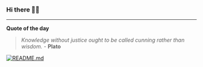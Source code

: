 ### Hi there 👋🏻


---

**Quote of the day**

> *Knowledge without justice ought to be called cunning rather than wisdom.* - **Plato** 

[![README.md](https://github.com/marcolovazzano/marcolovazzano/actions/workflows/readme.yml/badge.svg?branch=main)](https://github.com/marcolovazzano/marcolovazzano/actions/workflows/readme.yml)
